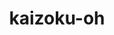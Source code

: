 ---
title: kaizoku-oh
github: https://github.com/kaizoku-oh
mode: light
transition: 1s
score: 65.9
archetype:
- Minimalistic
---
